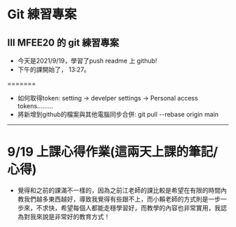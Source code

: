 # Git 練習專案
III MFEE20 的 git 練習專案
---
- 今天是2021/9/19，學習了push readme 上 github!
- 下午的課開始了， 13:27。

=======
- 如何取得token: setting -> develper settings -> Personal access tokens.........
- 將新增到github的檔案與其他電腦同步合併: git pull --rebase origin main
---
# 9/19 上課心得作業(這兩天上課的筆記/心得)
- 覺得和之前的課滿不一樣的，因為之前江老師的課比較是希望在有限的時間內教我們越多東西越好，導致我覺得有些跟不上，而小賴老師的方式則是一步一步來，不求快，希望每個人都能走穩學習好，而教學的內容也非常實用，我認為對我來說是非常好的教育方式！


